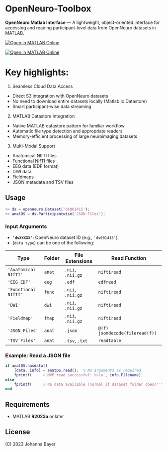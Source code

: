 # OpenNeuro-Toolbox

**OpenNeuro Matlab Interface** — A lightweight, object-oriented interface for accessing and reading participant-level data from OpenNeuro datasets in MATLAB.

[![Open in MATLAB Online](https://www.mathworks.com/images/responsive/global/open-in-matlab-online.svg)](https://matlab.mathworks.com/open/github/v1?repo=likeajumprope/OpenNEURO-toolbox)


[![Open in MATLAB Online](https://www.mathworks.com/images/responsive/global/open-in-matlab-online.svg)](https://matlab.mathworks.com/open/github/v1?repo=likeajumprope/OpenNEURO-toolbox)

# Key highlights:


1. Seamless Cloud Data Access

- Direct S3 integration with OpenNeuro datasets
- No need to download entire datasets locally (Matlab.io Datastore)
- Smart participant-wise data streaming

2. MATLAB Datastore Integration

- Native MATLAB datastore pattern for familiar workflow
- Automatic file type detection and appropriate readers
- Memory-efficient processing of large neuroimaging datasets

3. Multi-Modal Support

- Anatomical NIfTI files
- Functional NIfTI files
- EEG data (EDF format)
- DWI data
- Fieldmaps
- JSON metadata and TSV files




##  Usage


```matlab
>> ds = openneuro.Dataset('ds001415');
>> anatDS = ds.Participantwise('JSON Files');
```


### Input Arguments

- **`'dsXXXXX'`**: OpenNeuro dataset ID (e.g., `'ds001415'`).
- (`data type`) can be one of the following:

| Type                | Folder      | File Extensions      | Read Function      |
|---------------------|-------------|-----------------------|--------------------|
| `'Anatomical NIfTI'` | `anat`     | `.nii`, `.nii.gz`     | `niftiread`        |
| `'EEG EDF'`          | `eeg`      | `.edf`                | `edfread`          |
| `'Functional NIfTI'` | `func`     | `.nii`, `.nii.gz`     | `niftiread`        |
| `'DWI'`              | `dwi`      | `.nii`, `.nii.gz`     | `niftiread`        |
| `'Fieldmap'`         | `fmap`     | `.nii`, `.nii.gz`     | `niftiread`        |
| `'JSON Files'`       | `anat`     | `.json`               | `@(f) jsondecode(fileread(f))` |
| `'TSV Files'`        | `anat`     | `.tsv`, `.txt`        | `readtable`        |

### Example: Read a JSON file

```matlab
if anatDS.hasdata()
    [data, info] = anatDS.read();  % No arguments as required
    fprintf('    ✓ MVP read successful: %s\n', info.Filename);
else
    fprintf('    ✗ No data available (normal if dataset folder doesn''t exist)\n');
end
```

##  Requirements

- MATLAB **R2023a** or later

##  License

(C) 2023 Johanna Bayer  

